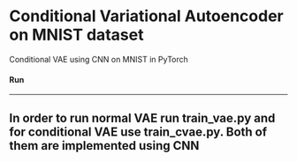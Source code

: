 # Conditional Variational Autoencoder on MNIST dataset
Conditional VAE using CNN on MNIST in PyTorch

#### Run
---
In order to run normal VAE run train_vae.py and for conditional VAE use train_cvae.py. Both of them are implemented using CNN
---
